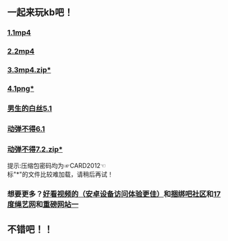 ## 一起来玩kb吧！
### [1.1mp4](https://kb.mctra.top/kbmovie1.mp4)      
### [2.2mp4](https://kb.mctra.top/kbmovie2.mp4)   
### [3.3mp4.zip*](http://mctra.top/kb/kb.zip)
### [4.1png*](http://mctra.top/kb/kb1.png)   
### [男生的白丝5.1](https://kb.mctra.top/WoKaoSi.zip)
### [动弹不得6.1](https://kb.mctra.top/205836_57566015110.mp4)  
### [动弹不得7.2.zip*](http://mctra.top/kb/kbmovie1.zip)
提示:压缩包密码均为☞CARD2012☜   
标"*"的文件比较难加载，请稍后再试！

### 想要更多？[好看视频的（安卓设备访问体验更佳）](https://m.baidu.com/video/page?pd=video_page&nid=10828787961485419792&sign=5854702895239179730&word=%E6%B3%95%E5%88%B6%E5%AE%A3%E4%BC%A0%E7%89%87%E3%80%8A%E6%8E%A8%E9%94%80%E4%B9%8B%E5%8A%AB%E3%80%8B&oword=%E6%8D%86%E7%BB%91&atn=index&frsrcid=5373&ext=%7B%22jsy%22%3A1%7D&top=%7B%22sfhs%22%3A1%2C%22_hold%22%3A2%7D&sl=4&lid=12014035285349477482&fr0=A&fr1=C&_t=1641212822909&_t=1641212941487&_t=1641213058995&bk=1)和[捆绑吧社区](http://www.kbb321.com/)和[17度绳艺网](https://smk17.com)和[重磅网站一](http://imajiajia.com/article/list-14)



## 不错吧！！

